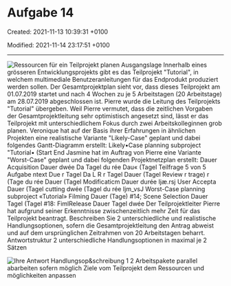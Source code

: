 # Aufgabe 14

Created: 2021-11-13 10:39:31 +0100

Modified: 2021-11-14 23:17:51 +0100

---

![Ressourcen für ein Teilprojekt planen Ausgangslage Innerhalb eines grösseren Entwicklungsprojekts gibt es das Teilprojekt "Tutorial", in welchem multimediale Benutzeranleitungen für das Endprodukt produziert werden sollen. Der Gesamtprojektplan sieht vor, dass dieses Teilprojekt am 01.07.2019 startet und nach 4 Wochen zu je 5 Arbeitstagen (20 Arbeitstage) am 28.07.2019 abgeschlossen ist. Pierre wurde die Leitung des Teilprojekts "Tutorial" übergeben. Weil Pierre vermutet, dass die zeitlichen Vorgaben der Gesamtprojektleitung sehr optimistisch angesetzt sind, lässt er das Teilprojekt mit unterschiedlichem Fokus durch zwei Arbeitskolleginnen grob planen. Veronique hat auf der Basis ihrer Erfahrungen in ähnlichen Projekten eine realistische Variante "Likely-Case" geplant und dabei folgendes Gantt-Diagramm erstellt: Likely•Case planning subproject "Tutorial• (Start End Jasmine hat im Auftrag von Pierre eine Variante "Worst-Case" geplant und dabei folgenden Projektnetzplan erstellt: Dauer Acquisition Dauer dwée Da Tagel du rée Dau« (Tagel Teilfrage 5 von 5 Aufgabe ntext Due r Tagel Da L R r Tagel Dauer (Tagel Review r trage) r (Tage du rée Dauer (Tagel Modificaticm Dauer durée Ijæ.rsj User Accepta Dauer (Tagel cutting dwée (Tagel du rée Ijm_vsJ Worst-Case planning subproject «Tutorial» Filming Dauer (Tage) #14; Scene Selection Dauer Tagel (Tagel #18: FimlRelease Dauer Tagel dwée Der Teilprojektleiter Pierre hat aufgrund seiner Erkenntnisse zwischenzeitlich mehr Zeit für das Teilprojekt beantragt. Beschreiben Sie 2 unterschiedliche und realistische Handlungsoptionen, sofern die Gesamtprojektleitung den Antrag abweist und auf dem ursprünglichen Zeitrahmen von 20 Arbeitstagen beharrt. Antwortstruktur 2 unterschiedliche Handlungsoptionen in maximal je 2 Sätzen ](../media/S1_05_Prüfungsvorbereitung-Aufgabe-14-image1.png)



![Ihre Antwort Handlungsop&schreibung 1 2 Arbeitspakete parallel abarbeiten sofern möglich Ziele vom Teilprojekt dem Ressourcen und möglichkeiten anpassen ](../media/S1_05_Prüfungsvorbereitung-Aufgabe-14-image2.png)




